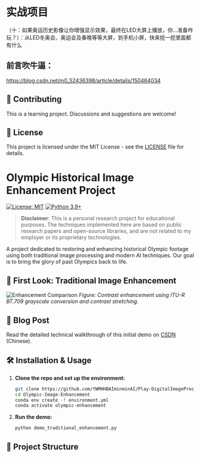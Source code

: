 # 实战项目
（十：如果奥运历史影像让你增强显示效果，最终在LED大屏上播放，你...准备咋玩？）：从LED冬奥会、奥运会及春晚等等大屏，到手机小屏，快来挖一挖里面都有什么 

## 前言吹牛逼：
https://blog.csdn.net/m0_52436398/article/details/150464034


## 🤝 Contributing
This is a learning project. Discussions and suggestions are welcome!

## 📜 License
This project is licensed under the MIT License - see the [LICENSE](LICENSE) file for details.

## 

# Olympic Historical Image Enhancement Project

[![License: MIT](https://img.shields.io/badge/License-MIT-yellow.svg)](https://opensource.org/licenses/MIT)
[![Python 3.9+](https://img.shields.io/badge/python-3.9+-blue.svg)](https://www.python.org/downloads/)

> **Disclaimer**: This is a personal research project for educational purposes. The techniques implemented here are based on public research papers and open-source libraries, and are not related to my employer or its proprietary technologies.

A project dedicated to restoring and enhancing historical Olympic footage using both traditional image processing and modern AI techniques. Our goal is to bring the glory of past Olympics back to life.

## 🚀 First Look: Traditional Image Enhancement
![Enhancement Comparison](enhancement_comparison.png)
*Figure: Contrast enhancement using ITU-R BT.709 grayscale conversion and contrast stretching.*

## 📖 Blog Post
Read the detailed technical walkthrough of this initial demo on [CSDN](https://blog.csdn.net/m0_52436398/article/details/151680124?sharetype=blogdetail&sharerId=151680124&sharerefer=PC&sharesource=m0_52436398&spm=1011.2480.3001.8118) (Chinese).

## 🛠️ Installation & Usage

1.  **Clone the repo and set up the environment:**
    ```bash
    git clone https://github.com/YWMHHBAIminminAI/Play-DigitalImageProcess.git
    cd Olympic-Image-Enhancement
    conda env create -f environment.yml
    conda activate olympic-enhancement
    ```

2.  **Run the demo:**
    ```bash
    python demo_traditional_enhancement.py
    ```

## 📁 Project Structure
